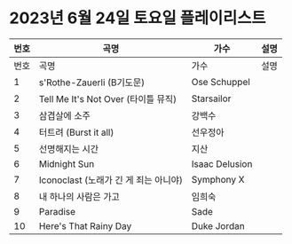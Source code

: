 # 2023년 6월 24일 토요일 플레이리스트

| 번호 | 곡명 | 가수 | 설명 |
|------|------|------|------|
| 번호 | 곡명 | 가수 | 설명 |
| 1 | s'Rothe-Zauerli (B기도문) | Ose Schuppel |  |
| 2 | Tell Me It's Not Over (타이틀 뮤직) | Starsailor |  |
| 3 | 삼겹살에 소주 | 강백수 |  |
| 4 | 터트려 (Burst it all) | 선우정아 |  |
| 5 | 선명해지는 시간 | 지산 |  |
| 6 | Midnight Sun | Isaac Delusion |  |
| 7 | Iconoclast (노래가 긴 게 죄는 아니야) | Symphony X |  |
| 8 | 내 하나의 사람은 가고 | 임희숙 |  |
| 9 | Paradise | Sade |  |
| 10 | Here's That Rainy Day | Duke Jordan |  |
